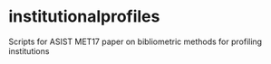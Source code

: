 # institutionalprofiles
Scripts for ASIST MET17 paper on bibliometric methods for profiling institutions
